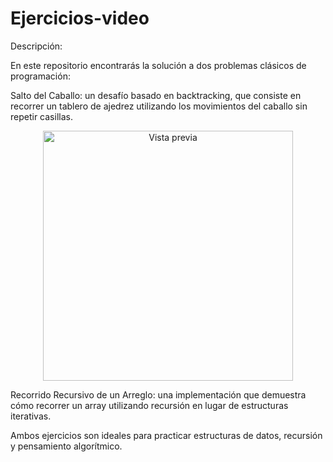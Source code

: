 # Ejercicios-video
Descripción:

En este repositorio encontrarás la solución a dos problemas clásicos de programación:

Salto del Caballo: un desafío basado en backtracking, que consiste en recorrer un tablero de ajedrez utilizando los movimientos del caballo sin repetir casillas.

<p align="center">
  <img src="https://i.pinimg.com/736x/e3/27/9a/e3279a7d95546bc701106cbf13e02625.jpg" alt="Vista previa" width="400"/>
</p>

Recorrido Recursivo de un Arreglo: una implementación que demuestra cómo recorrer un array utilizando recursión en lugar de estructuras iterativas.

Ambos ejercicios son ideales para practicar estructuras de datos, recursión y pensamiento algorítmico.
